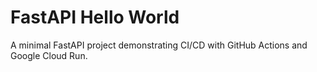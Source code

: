 # FastAPI Hello World

A minimal FastAPI project demonstrating CI/CD with GitHub Actions and Google Cloud Run.